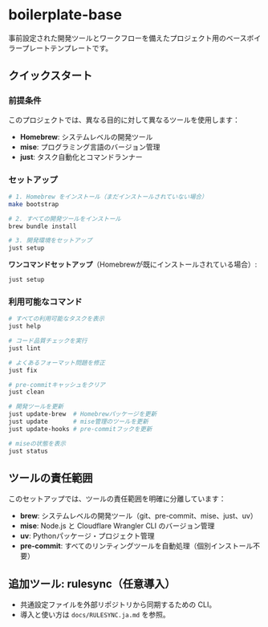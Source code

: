 # boilerplate-base

事前設定された開発ツールとワークフローを備えたプロジェクト用のベースボイラープレートテンプレートです。

## クイックスタート

### 前提条件

このプロジェクトでは、異なる目的に対して異なるツールを使用します：

- **Homebrew**: システムレベルの開発ツール
- **mise**: プログラミング言語のバージョン管理
- **just**: タスク自動化とコマンドランナー

### セットアップ

```bash
# 1. Homebrew をインストール（まだインストールされていない場合）
make bootstrap

# 2. すべての開発ツールをインストール
brew bundle install

# 3. 開発環境をセットアップ
just setup
```

**ワンコマンドセットアップ**（Homebrewが既にインストールされている場合）:

```bash
just setup
```

### 利用可能なコマンド

```bash
# すべての利用可能なタスクを表示
just help

# コード品質チェックを実行
just lint

# よくあるフォーマット問題を修正
just fix

# pre-commitキャッシュをクリア
just clean

# 開発ツールを更新
just update-brew  # Homebrewパッケージを更新
just update       # mise管理のツールを更新
just update-hooks # pre-commitフックを更新

# miseの状態を表示
just status
```

## ツールの責任範囲

このセットアップでは、ツールの責任範囲を明確に分離しています：

- **brew**: システムレベルの開発ツール（git、pre-commit、mise、just、uv）
- **mise**: Node.js と Cloudflare Wrangler CLI のバージョン管理
- **uv**: Pythonパッケージ・プロジェクト管理
- **pre-commit**: すべてのリンティングツールを自動処理（個別インストール不要）

## 追加ツール: rulesync（任意導入）

- 共通設定ファイルを外部リポジトリから同期するための CLI。
- 導入と使い方は `docs/RULESYNC.ja.md` を参照。
